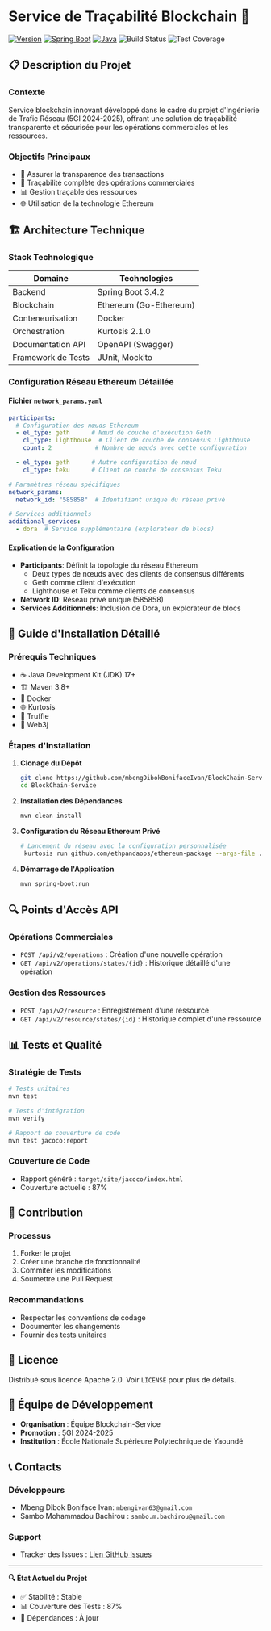 # Service de Traçabilité Blockchain 🔗

[![Version](https://img.shields.io/badge/version-2.0.0-blue.svg)](https://github.com/mbengDibokBonifaceIvan/BlockChain-Service)
[![Spring Boot](https://img.shields.io/badge/Spring%20Boot-3.4.2-green.svg)](https://spring.io/projects/spring-boot)
[![Java](https://img.shields.io/badge/Java-17-orange.svg)](https://www.oracle.com/java/technologies/javase/jdk17-archive-downloads.html)
![Build Status](https://img.shields.io/badge/build-passing-brightgreen.svg)
![Test Coverage](https://img.shields.io/badge/coverage-87%25-green.svg)

## 📋 Description du Projet

### Contexte
Service blockchain innovant développé dans le cadre du projet d'Ingénierie de Trafic Réseau (5GI 2024-2025), offrant une solution de traçabilité transparente et sécurisée pour les opérations commerciales et les ressources.

### Objectifs Principaux
- 🔐 Assurer la transparence des transactions
- 🔗 Traçabilité complète des opérations commerciales
- 📊 Gestion traçable des ressources
- 🌐 Utilisation de la technologie Ethereum

## 🏗️ Architecture Technique

### Stack Technologique
| Domaine            | Technologies           |
| ------------------ | ---------------------- |
| Backend            | Spring Boot 3.4.2      |
| Blockchain         | Ethereum (Go-Ethereum) |
| Conteneurisation   | Docker                 |
| Orchestration      | Kurtosis 2.1.0         |
| Documentation API  | OpenAPI (Swagger)      |
| Framework de Tests | JUnit, Mockito         |

### Configuration Réseau Ethereum Détaillée

#### Fichier `network_params.yaml`
```yaml
participants:
  # Configuration des nœuds Ethereum
  - el_type: geth      # Nœud de couche d'exécution Geth
    cl_type: lighthouse  # Client de couche de consensus Lighthouse
    count: 2            # Nombre de nœuds avec cette configuration

  - el_type: geth      # Autre configuration de nœud
    cl_type: teku      # Client de couche de consensus Teku

# Paramètres réseau spécifiques
network_params:
  network_id: "585858"  # Identifiant unique du réseau privé

# Services additionnels
additional_services:
  - dora  # Service supplémentaire (explorateur de blocs)
```

#### Explication de la Configuration
- **Participants**: Définit la topologie du réseau Ethereum
  - Deux types de nœuds avec des clients de consensus différents
  - Geth comme client d'exécution
  - Lighthouse et Teku comme clients de consensus
- **Network ID**: Réseau privé unique (585858)
- **Services Additionnels**: Inclusion de Dora, un explorateur de blocs

## 🚀 Guide d'Installation Détaillé

### Prérequis Techniques
- ☕ Java Development Kit (JDK) 17+
- 🏗️ Maven 3.8+
- 🐳 Docker
- 🌐 Kurtosis
- 🧩 Truffle
- 🔗 Web3j

### Étapes d'Installation

1. **Clonage du Dépôt**
   ```bash
   git clone https://github.com/mbengDibokBonifaceIvan/BlockChain-Service.git
   cd BlockChain-Service
   ```

2. **Installation des Dépendances**
   ```bash
   mvn clean install
   ```

3. **Configuration du Réseau Ethereum Privé**
   ```bash
   # Lancement du réseau avec la configuration personnalisée
    kurtosis run github.com/ethpandaops/ethereum-package --args-file ./network_params.yaml --image-download always --enclave Ethereum-Network
   ```

4. **Démarrage de l'Application**
   ```bash
   mvn spring-boot:run
   ```

## 🔍 Points d'Accès API

### Opérations Commerciales
- `POST /api/v2/operations` : Création d'une nouvelle opération
- `GET /api/v2/operations/states/{id}` : Historique détaillé d'une opération

### Gestion des Ressources
- `POST /api/v2/resource` : Enregistrement d'une ressource
- `GET /api/v2/resource/states/{id}` : Historique complet d'une ressource

## 📊 Tests et Qualité

### Stratégie de Tests
```bash
# Tests unitaires
mvn test

# Tests d'intégration
mvn verify

# Rapport de couverture de code
mvn test jacoco:report
```

### Couverture de Code
- Rapport généré : `target/site/jacoco/index.html`
- Couverture actuelle : 87%

## 🤝 Contribution

### Processus
1. Forker le projet
2. Créer une branche de fonctionnalité
3. Commiter les modifications
4. Soumettre une Pull Request

### Recommandations
- Respecter les conventions de codage
- Documenter les changements
- Fournir des tests unitaires

## 📝 Licence
Distribué sous licence Apache 2.0. Voir `LICENSE` pour plus de détails.

## 👥 Équipe de Développement
- **Organisation** : Équipe Blockchain-Service
- **Promotion** : 5GI 2024-2025
- **Institution** : École Nationale Supérieure Polytechnique de Yaoundé

## 📞 Contacts

### Développeurs
-  Mbeng Dibok Boniface Ivan: `mbengivan63@gmail.com`
- Sambo Mohammadou Bachirou  : `sambo.m.bachirou@gmail.com`

### Support
- Tracker des Issues : [Lien GitHub Issues](https://github.com/mbengDibokBonifaceIvan/BlockChain-Service/issues)

---

**🔍 État Actuel du Projet**
- ✅ Stabilité : Stable
- 📊 Couverture des Tests : 87%
- 🔄 Dépendances : À jour